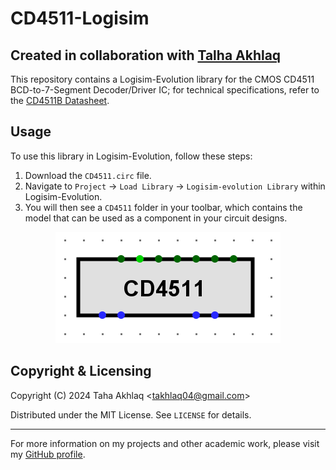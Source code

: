 # CD4511-Logisim
## Created in collaboration with [Talha Akhlaq](https://github.com/TalhaAkhlaq)

This repository contains a Logisim-Evolution library for the CMOS CD4511 BCD-to-7-Segment Decoder/Driver IC; for technical specifications, refer to the [CD4511B Datasheet](https://www.ti.com/lit/ds/symlink/cd4511b-mil.pdf?ts=1713682269925&ref_url=https%253A%252F%252Fwww.google.com%252F).

## Usage
To use this library in Logisim-Evolution, follow these steps: 
1. Download the `CD4511.circ` file. 
2. Navigate to `Project` -> `Load Library` -> `Logisim-evolution Library` within Logisim-Evolution.
3. You will then see a `CD4511` folder in your toolbar, which contains the model that can be used as a component in your circuit designs.

<p align="center">
  <img src="./CD4511.png" alt="CD4511 IC"/>
</p>

## Copyright & Licensing
Copyright (C) 2024 Taha Akhlaq <[takhlaq04@gmail.com](mailto:takhlaq04@gmail.com)>

Distributed under the MIT License. See `LICENSE` for details.

---

For more information on my projects and other academic work, please visit my [GitHub profile](https://github.com/TahaAkhlaq).
